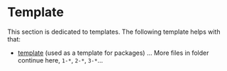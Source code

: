 # Template

This section is dedicated to templates. The following template helps with that:

- [template](./1-template.md) (used as a template for packages)
... More files in folder continue here, `1-*`, `2-*`, `3-*`...
